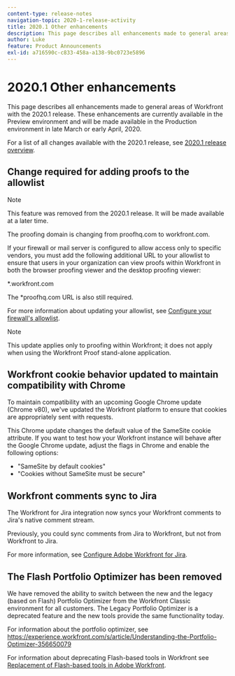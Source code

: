 ```yaml
---
content-type: release-notes
navigation-topic: 2020-1-release-activity
title: 2020.1 Other enhancements
description: This page describes all enhancements made to general areas of Workfront with the 2020.1 release. These enhancements are currently available in the Preview environment and will be made available in the Production environment in late March or early April, 2020.
author: Luke
feature: Product Announcements
exl-id: a716590c-c833-458a-a138-9bc0723e5896
---
```

# 2020.1 Other enhancements

This page describes all enhancements made to general areas of Workfront with the 2020.1 release. These enhancements are currently available in the Preview environment and will be made available in the Production environment in late March or early April, 2020.

For a list of all changes available with the 2020.1 release, see [2020.1 release overview](../../../product-announcements/product-releases/2020.1-release-activity/2020.1-release-overview.md).

## Change required for adding proofs to the allowlist

>[!NOTE]
>
>This feature was removed from the 2020.1 release. It will be made available at a later time.

The proofing domain is changing from&nbsp;proofhq.com to workfront.com.

If your firewall or mail server is configured to allow access only to specific vendors, you must add the following additional URL&nbsp;to your allowlist to ensure that users in your organization can view proofs within Workfront in both the browser proofing viewer and the desktop proofing viewer:

&#42;.workfront.com

The &#42;proofhq.com URL is also still required.

For more information about updating your allowlist, see [Configure your firewall's allowlist](../../../administration-and-setup/get-started-wf-administration/configure-your-firewall.md).

>[!NOTE]
>
>This update applies only to proofing within Workfront; it does not apply when using the Workfront Proof stand-alone application.

## Workfront cookie behavior updated to maintain compatibility with Chrome

To maintain compatibility with an upcoming Google Chrome update (Chrome v80), we've updated the Workfront platform to ensure that cookies are appropriately sent with requests.

This Chrome update changes the default value of the SameSite cookie attribute. If you want to test how your Workfront instance will behave after the Google Chrome update, adjust the flags in Chrome and enable the following options:

* "SameSite by default cookies" 
* "Cookies without SameSite must be secure"

## Workfront comments sync to Jira

The Workfront for Jira integration now syncs your Workfront comments to Jira's native comment stream.

Previously, you could sync comments from Jira to Workfront, but not from Workfront to Jira.

For more information, see [Configure Adobe Workfront for Jira](../../../workfront-integrations-and-apps/use-workfront-with-jira/configure-workfront-for-jira.md).

## The Flash Portfolio Optimizer has been removed

We have removed the ability to switch between the new and the legacy (based on Flash) Portfolio Optimizer from the Workfront Classic environment for all customers. The Legacy Portfolio Optimizer is a deprecated feature and the new tools provide the same functionality today.

For information about the portfolio optimizer, see https://experience.workfront.com/s/article/Understanding-the-Portfolio-Optimizer-356650079

For information about deprecating Flash-based tools in Workfront see [Replacement of Flash-based tools in Adobe Workfront](../../../product-announcements/announcements/replace-flash-tools.md).
